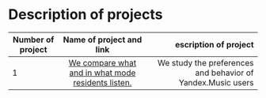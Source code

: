 # Description of projects



| Number of project | Name of project and link  |escription of project |
| ----------------- |:-------------------------:| --------------------:|
| 1 | [We compare what and in what mode residents listen.](https://github.com/zverevsv84/Portfolio/blob/main/Project_Yandex.Music/Project_Yandex.Music.ipynb)|             We study the preferences and behavior of Yandex.Music users    |


